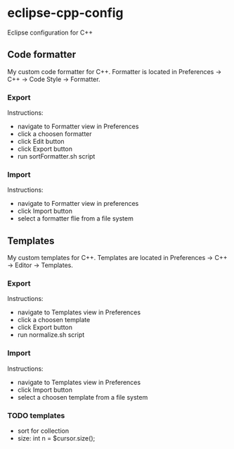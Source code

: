 # eclipse-cpp-config #
Eclipse configuration for C++

## Code formatter ##
My custom code formatter for C++. Formatter is located in Preferences -> C++ -> Code Style ->  Formatter.

### Export ###
Instructions:
- navigate to Formatter view in Preferences
- click a choosen formatter
- click Edit button
- click Export button
- run sortFormatter.sh script

### Import ###
Instructions:
- navigate to Formatter view in preferences
- click Import button
- select a formatter flie from a file system

## Templates ##
My custom templates for C++. Templates are located in Preferences -> C++ -> Editor ->  Templates.

### Export ###
Instructions:
- navigate to Templates view in Preferences
- click a choosen template
- click Export button
- run normalize.sh script

### Import ###
Instructions:
- navigate to Templates view in Preferences
- click Import button
- select a choosen template from a file system
 
### TODO templates ###
- sort for collection
- size: int n = $cursor.size();
